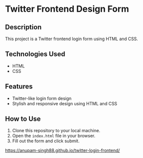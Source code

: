 # Twitter Frontend Design Form

## Description
This project is a Twitter frontend login form using HTML and CSS.

## Technologies Used
- HTML
- CSS

## Features
- Twitter-like login form design
- Stylish and responsive design using HTML and CSS

## How to Use
1. Clone this repository to your local machine.
2. Open the `index.html` file in your browser.
3. Fill out the form and click submit.

https://anupam-singh88.github.io/twitter-login-frontend/

